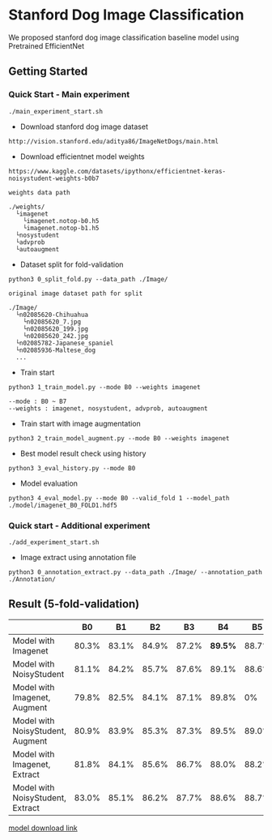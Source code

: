 # Stanford Dog Image Classification

We proposed stanford dog image classification baseline model using Pretrained EfficientNet

## Getting Started
### Quick Start - Main experiment
```  
./main_experiment_start.sh
```
* Download stanford dog image dataset
```
http://vision.stanford.edu/aditya86/ImageNetDogs/main.html
```
* Download efficientnet model weights
```
https://www.kaggle.com/datasets/ipythonx/efficientnet-keras-noisystudent-weights-b0b7

weights data path

./weights/
  └imagenet
    └imagenet.notop-b0.h5
    └imagenet.notop-b1.h5
  └nosystudent
  └advprob
  └autoaugment
```
* Dataset split for fold-validation
```
python3 0_split_fold.py --data_path ./Image/

original image dataset path for split

./Image/
  └n02085620-Chihuahua
    └n02085620_7.jpg
    └n02085620_199.jpg
    └n02085620_242.jpg
  └n02085782-Japanese_spaniel
  └n02085936-Maltese_dog
  ... 
```
* Train start
```
python3 1_train_model.py --mode B0 --weights imagenet

--mode : B0 ~ B7
--weights : imagenet, nosystudent, advprob, autoaugment
```
* Train start with image augmentation
```
python3 2_train_model_augment.py --mode B0 --weights imagenet
```
* Best model result check using history
```
python3 3_eval_history.py --mode B0
```
* Model evaluation
```
python3 4_eval_model.py --mode B0 --valid_fold 1 --model_path ./model/imagenet_B0_FOLD1.hdf5
```
### Quick start - Additional experiment 
```
./add_experiment_start.sh
```
* Image extract using annotation file
```
python3 0_annotation_extract.py --data_path ./Image/ --annotation_path ./Annotation/
```
## Result (5-fold-validation)
|                                     | B0    | B1      | B2    | B3    | B4        | B5    |
|-------------------------------------|-------|---------|-------|-------|-----------|-------|
| Model with Imagenet                 | 80.3% | 83.1% | 84.9% | 87.2% | **89.5%** | 88.7% |
| Model with NoisyStudent          | 81.1% | 84.2% | 85.7% | 87.6% | 89.1%     | 88.6% |
| Model with Imagenet, Augment     | 79.8% | 82.5% | 84.1% | 87.1% | 89.8%     | 0%    |
| Model with NoisyStudent, Augment | 80.9% | 83.9% | 85.3% | 87.3% | 89.5%     | 89.0% |
| Model with Imagenet, Extract     | 81.8% | 84.1% | 85.6% | 86.7% | 88.0%     | 88.2% |
| Model with NoisyStudent, Extract | 83.0% | 85.1% | 86.2% | 87.7% | 88.6%     | 88.7% |

[model download link](http://naver.me/G0JEYARU)


